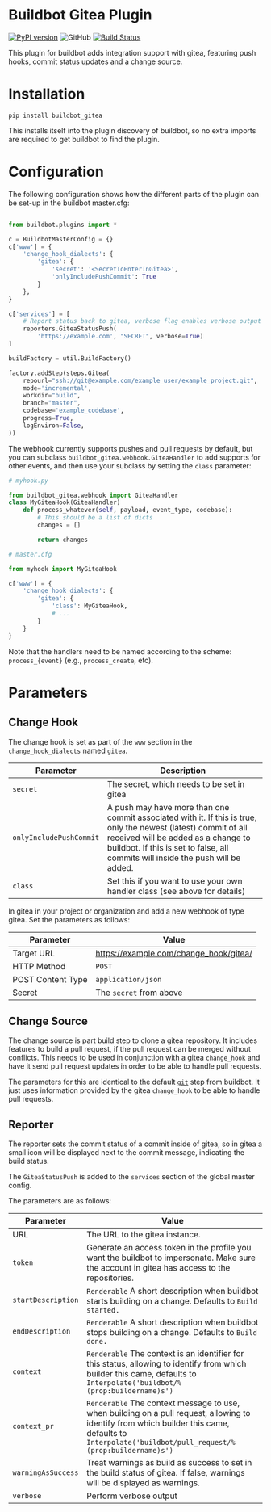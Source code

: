 # Buildbot Gitea Plugin


[![PyPI version](https://badge.fury.io/py/buildbot-gitea.svg)](https://badge.fury.io/py/buildbot-gitea)
![GitHub](https://img.shields.io/github/license/lab132/buildbot-gitea)
[![Build Status](https://travis-ci.org/lab132/buildbot-gitea.svg?branch=master)](https://travis-ci.org/lab132/buildbot-gitea)

This plugin for buildbot adds integration support with gitea, featuring push hooks, commit status updates and a change source.

# Installation
```
pip install buildbot_gitea
```

This installs itself into the plugin discovery of buildbot, so no extra imports are required to get buildbot to find the plugin.

# Configuration

The following configuration shows how the different parts of the plugin can be set-up in the buildbot master.cfg:

```py

from buildbot.plugins import *

c = BuildbotMasterConfig = {}
c['www'] = {
    'change_hook_dialects': {
        'gitea': {
            'secret': '<SecretToEnterInGitea>',
            'onlyIncludePushCommit': True
        }
    },
}

c['services'] = [
    # Report status back to gitea, verbose flag enables verbose output in logging for debugging
    reporters.GiteaStatusPush(
        'https://example.com', "SECRET", verbose=True)
]

buildFactory = util.BuildFactory()

factory.addStep(steps.Gitea(
    repourl="ssh://git@example.com/example_user/example_project.git",
    mode='incremental',
    workdir="build",
    branch="master",
    codebase='example_codebase',
    progress=True,
    logEnviron=False,
))
```

The webhook currently supports pushes and pull requests by default, but you can
subclass `buildbot_gitea.webhook.GiteaHandler` to add supports for other events,
and then use your subclass by setting the `class` parameter:

```py
# myhook.py

from buildbot_gitea.webhook import GiteaHandler
class MyGiteaHook(GiteaHandler)
    def process_whatever(self, payload, event_type, codebase):
        # This should be a list of dicts
        changes = []

        return changes

# master.cfg

from myhook import MyGiteaHook

c['www'] = {
    'change_hook_dialects': {
        'gitea': {
            'class': MyGiteaHook,
            # ...
        }
    }
}
```

Note that the handlers need to be named according to the scheme:
`process_{event}` (e.g., `process_create`, etc).

# Parameters

## Change Hook

The change hook is set as part of the `www` section in the `change_hook_dialects` named `gitea`.

| Parameter | Description |
| --- | --- |
| `secret` | The secret, which needs to be set in gitea |
| `onlyIncludePushCommit` | A push may have more than one commit associated with it. If this is true, only the newest (latest) commit of all received will be added as a change to buildbot. If this is set to false, all commits will inside the push will be added. |
| `class` | Set this if you want to use your own handler class (see above for details) |

In gitea in your project or organization and add a new webhook of type gitea.
Set the parameters as follows:

| Parameter | Value |
| --- | --- |
| Target URL  | https://example.com/change_hook/gitea/ |
| HTTP Method  | `POST` |
| POST Content Type  | `application/json` |
| Secret  | The `secret` from above |

## Change Source

The change source is part build step to clone a gitea repository. It includes features to build a pull request, if the pull request can be merged without conflicts. This needs to be used in conjunction with a gitea `change_hook` and have it send pull request updates in order to be able  to handle pull requests.

The parameters for this are identical to the default [`git`](http://docs.buildbot.net/latest/manual/configuration/buildsteps.html#git) step from buildbot. It just uses information provided by the gitea `change_hook` to be able to handle pull requests.

## Reporter

The reporter sets the commit status of a commit inside of gitea, so in gitea a small icon will be displayed next to the commit message, indicating the build status.

The `GiteaStatusPush` is added to the `services` section of the global master config.

The parameters are as follows:

| Parameter | Value |
| --- | --- |
| URL | The URL to the gitea instance. |
| `token` | Generate an access token in the profile you want the buildbot to impersonate. Make sure the account in gitea has access to the repositories. |
| `startDescription` | `Renderable` A short description when buildbot starts building on a change. Defaults to `Build started.` |
| `endDescription` | `Renderable` A short description when buildbot stops building on a change. Defaults to `Build done.` |
| `context` | `Renderable` The context is an identifier for this status, allowing to identify from which builder this came, defaults to `Interpolate('buildbot/%(prop:buildername)s')` |
| `context_pr` | `Renderable` The context message to use, when building on a pull request, allowing to identify from which builder this came, defaults to `Interpolate('buildbot/pull_request/%(prop:buildername)s')` |
| `warningAsSuccess` | Treat warnings as build as success to set in the build status of gitea. If false, warnings will be displayed as warnings. |
| `verbose` | Perform verbose output |
